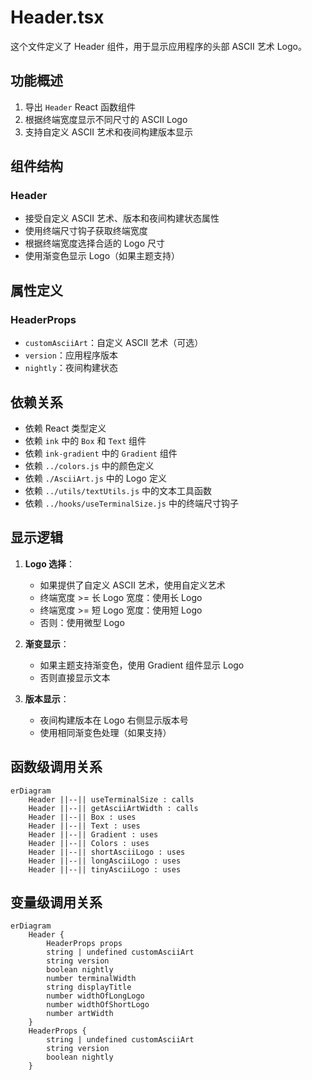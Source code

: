 # Header.tsx

这个文件定义了 Header 组件，用于显示应用程序的头部 ASCII 艺术 Logo。

## 功能概述

1. 导出 `Header` React 函数组件
2. 根据终端宽度显示不同尺寸的 ASCII Logo
3. 支持自定义 ASCII 艺术和夜间构建版本显示

## 组件结构

### Header
- 接受自定义 ASCII 艺术、版本和夜间构建状态属性
- 使用终端尺寸钩子获取终端宽度
- 根据终端宽度选择合适的 Logo 尺寸
- 使用渐变色显示 Logo（如果主题支持）

## 属性定义

### HeaderProps
- `customAsciiArt`：自定义 ASCII 艺术（可选）
- `version`：应用程序版本
- `nightly`：夜间构建状态

## 依赖关系

- 依赖 React 类型定义
- 依赖 `ink` 中的 `Box` 和 `Text` 组件
- 依赖 `ink-gradient` 中的 `Gradient` 组件
- 依赖 `../colors.js` 中的颜色定义
- 依赖 `./AsciiArt.js` 中的 Logo 定义
- 依赖 `../utils/textUtils.js` 中的文本工具函数
- 依赖 `../hooks/useTerminalSize.js` 中的终端尺寸钩子

## 显示逻辑

1. **Logo 选择**：
   - 如果提供了自定义 ASCII 艺术，使用自定义艺术
   - 终端宽度 >= 长 Logo 宽度：使用长 Logo
   - 终端宽度 >= 短 Logo 宽度：使用短 Logo
   - 否则：使用微型 Logo

2. **渐变显示**：
   - 如果主题支持渐变色，使用 Gradient 组件显示 Logo
   - 否则直接显示文本

3. **版本显示**：
   - 夜间构建版本在 Logo 右侧显示版本号
   - 使用相同渐变色处理（如果支持）

## 函数级调用关系

```mermaid
erDiagram
    Header ||--|| useTerminalSize : calls
    Header ||--|| getAsciiArtWidth : calls
    Header ||--|| Box : uses
    Header ||--|| Text : uses
    Header ||--|| Gradient : uses
    Header ||--|| Colors : uses
    Header ||--|| shortAsciiLogo : uses
    Header ||--|| longAsciiLogo : uses
    Header ||--|| tinyAsciiLogo : uses
```

## 变量级调用关系

```mermaid
erDiagram
    Header {
        HeaderProps props
        string | undefined customAsciiArt
        string version
        boolean nightly
        number terminalWidth
        string displayTitle
        number widthOfLongLogo
        number widthOfShortLogo
        number artWidth
    }
    HeaderProps {
        string | undefined customAsciiArt
        string version
        boolean nightly
    }
```